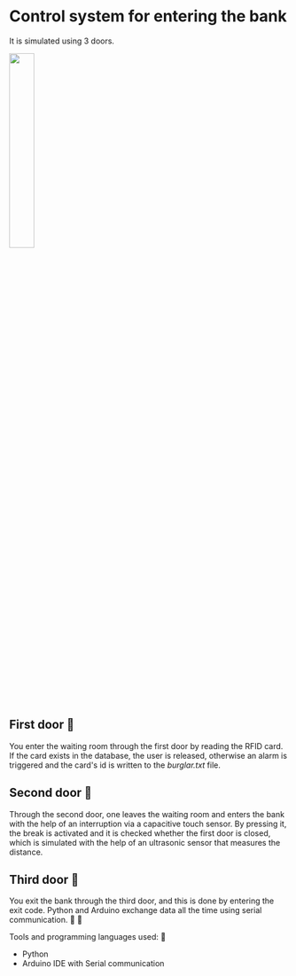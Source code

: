 # Control system for entering the bank

It is simulated using 3 doors.

<img src="https://static.wixstatic.com/media/e62e09_c2985c5cd99747e990e2ee0fdbfef162~mv2.gif" width="30%" height="30%"/>

## First door :door:

You enter the waiting room through the first door by reading the RFID card. If the card exists in the database, the user is released, otherwise an alarm is triggered and the card's id is written to the _burglar.txt_ file.

## Second door :door:

Through the second door, one leaves the waiting room and enters the bank with the help of an interruption via a capacitive touch sensor. By pressing it, the break is activated and it is checked whether the first door is closed, which is simulated with the help of an ultrasonic sensor that measures the distance.

## Third door :door:

You exit the bank through the third door, and this is done by entering the exit code. Python and Arduino exchange data all the time using serial communication. :bank: :safety_vest:

Tools and programming languages ​​used: :toolbox:

- Python
- Arduino IDE with Serial communication
